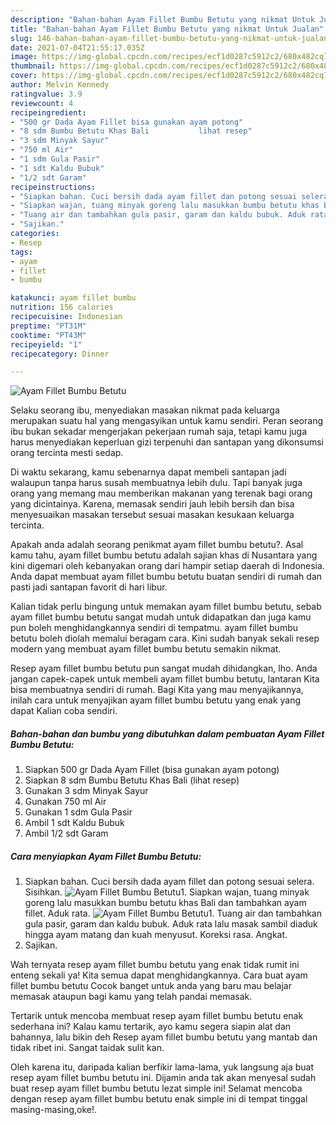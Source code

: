 ```yaml
---
description: "Bahan-bahan Ayam Fillet Bumbu Betutu yang nikmat Untuk Jualan"
title: "Bahan-bahan Ayam Fillet Bumbu Betutu yang nikmat Untuk Jualan"
slug: 146-bahan-bahan-ayam-fillet-bumbu-betutu-yang-nikmat-untuk-jualan
date: 2021-07-04T21:55:17.035Z
image: https://img-global.cpcdn.com/recipes/ecf1d0287c5912c2/680x482cq70/ayam-fillet-bumbu-betutu-foto-resep-utama.jpg
thumbnail: https://img-global.cpcdn.com/recipes/ecf1d0287c5912c2/680x482cq70/ayam-fillet-bumbu-betutu-foto-resep-utama.jpg
cover: https://img-global.cpcdn.com/recipes/ecf1d0287c5912c2/680x482cq70/ayam-fillet-bumbu-betutu-foto-resep-utama.jpg
author: Melvin Kennedy
ratingvalue: 3.9
reviewcount: 4
recipeingredient:
- "500 gr Dada Ayam Fillet bisa gunakan ayam potong"
- "8 sdm Bumbu Betutu Khas Bali           lihat resep"
- "3 sdm Minyak Sayur"
- "750 ml Air"
- "1 sdm Gula Pasir"
- "1 sdt Kaldu Bubuk"
- "1/2 sdt Garam"
recipeinstructions:
- "Siapkan bahan. Cuci bersih dada ayam fillet dan potong sesuai selera. Sisihkan."
- "Siapkan wajan, tuang minyak goreng lalu masukkan bumbu betutu khas Bali dan tambahkan ayam fillet. Aduk rata."
- "Tuang air dan tambahkan gula pasir, garam dan kaldu bubuk. Aduk rata lalu masak sambil diaduk hingga ayam matang dan kuah menyusut. Koreksi rasa. Angkat."
- "Sajikan."
categories:
- Resep
tags:
- ayam
- fillet
- bumbu

katakunci: ayam fillet bumbu 
nutrition: 156 calories
recipecuisine: Indonesian
preptime: "PT31M"
cooktime: "PT43M"
recipeyield: "1"
recipecategory: Dinner

---
```



![Ayam Fillet Bumbu Betutu](https://img-global.cpcdn.com/recipes/ecf1d0287c5912c2/680x482cq70/ayam-fillet-bumbu-betutu-foto-resep-utama.jpg)

Selaku seorang ibu, menyediakan masakan nikmat pada keluarga merupakan suatu hal yang mengasyikan untuk kamu sendiri. Peran seorang ibu bukan sekadar mengerjakan pekerjaan rumah saja, tetapi kamu juga harus menyediakan keperluan gizi terpenuhi dan santapan yang dikonsumsi orang tercinta mesti sedap.

Di waktu  sekarang, kamu sebenarnya dapat membeli santapan jadi walaupun tanpa harus susah membuatnya lebih dulu. Tapi banyak juga orang yang memang mau memberikan makanan yang terenak bagi orang yang dicintainya. Karena, memasak sendiri jauh lebih bersih dan bisa menyesuaikan masakan tersebut sesuai masakan kesukaan keluarga tercinta. 



Apakah anda adalah seorang penikmat ayam fillet bumbu betutu?. Asal kamu tahu, ayam fillet bumbu betutu adalah sajian khas di Nusantara yang kini digemari oleh kebanyakan orang dari hampir setiap daerah di Indonesia. Anda dapat membuat ayam fillet bumbu betutu buatan sendiri di rumah dan pasti jadi santapan favorit di hari libur.

Kalian tidak perlu bingung untuk memakan ayam fillet bumbu betutu, sebab ayam fillet bumbu betutu sangat mudah untuk didapatkan dan juga kamu pun boleh menghidangkannya sendiri di tempatmu. ayam fillet bumbu betutu boleh diolah memalui beragam cara. Kini sudah banyak sekali resep modern yang membuat ayam fillet bumbu betutu semakin nikmat.

Resep ayam fillet bumbu betutu pun sangat mudah dihidangkan, lho. Anda jangan capek-capek untuk membeli ayam fillet bumbu betutu, lantaran Kita bisa membuatnya sendiri di rumah. Bagi Kita yang mau menyajikannya, inilah cara untuk menyajikan ayam fillet bumbu betutu yang enak yang dapat Kalian coba sendiri.

<!--inarticleads1-->

##### Bahan-bahan dan bumbu yang dibutuhkan dalam pembuatan Ayam Fillet Bumbu Betutu:

1. Siapkan 500 gr Dada Ayam Fillet (bisa gunakan ayam potong)
1. Siapkan 8 sdm Bumbu Betutu Khas Bali           (lihat resep)
1. Gunakan 3 sdm Minyak Sayur
1. Gunakan 750 ml Air
1. Gunakan 1 sdm Gula Pasir
1. Ambil 1 sdt Kaldu Bubuk
1. Ambil 1/2 sdt Garam




<!--inarticleads2-->

##### Cara menyiapkan Ayam Fillet Bumbu Betutu:

1. Siapkan bahan. Cuci bersih dada ayam fillet dan potong sesuai selera. Sisihkan.
<img src="https://img-global.cpcdn.com/steps/92909e0d4b69e7f0/160x128cq70/ayam-fillet-bumbu-betutu-langkah-memasak-1-foto.jpg" alt="Ayam Fillet Bumbu Betutu">1. Siapkan wajan, tuang minyak goreng lalu masukkan bumbu betutu khas Bali dan tambahkan ayam fillet. Aduk rata.
<img src="https://img-global.cpcdn.com/steps/5d8268a81bd8d8c7/160x128cq70/ayam-fillet-bumbu-betutu-langkah-memasak-2-foto.jpg" alt="Ayam Fillet Bumbu Betutu">1. Tuang air dan tambahkan gula pasir, garam dan kaldu bubuk. Aduk rata lalu masak sambil diaduk hingga ayam matang dan kuah menyusut. Koreksi rasa. Angkat.
1. Sajikan.




Wah ternyata resep ayam fillet bumbu betutu yang enak tidak rumit ini enteng sekali ya! Kita semua dapat menghidangkannya. Cara buat ayam fillet bumbu betutu Cocok banget untuk anda yang baru mau belajar memasak ataupun bagi kamu yang telah pandai memasak.

Tertarik untuk mencoba membuat resep ayam fillet bumbu betutu enak sederhana ini? Kalau kamu tertarik, ayo kamu segera siapin alat dan bahannya, lalu bikin deh Resep ayam fillet bumbu betutu yang mantab dan tidak ribet ini. Sangat taidak sulit kan. 

Oleh karena itu, daripada kalian berfikir lama-lama, yuk langsung aja buat resep ayam fillet bumbu betutu ini. Dijamin anda tak akan menyesal sudah buat resep ayam fillet bumbu betutu lezat simple ini! Selamat mencoba dengan resep ayam fillet bumbu betutu enak simple ini di tempat tinggal masing-masing,oke!.

